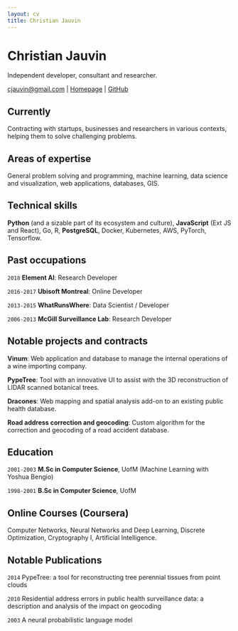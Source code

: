 ```yaml
---
layout: cv
title: Christian Jauvin
---
```

# Christian Jauvin
Independent developer, consultant and researcher.

<div id="webaddress">
    <a href="mailto:cjauvin@gmail.com">cjauvin@gmail.com</a> |
    <a href="https://cjauvin.github.io">Homepage</a> |
    <a href="https://github.com/cjauvin">GitHub</a>
</div>

## Currently

Contracting with startups, businesses and researchers in various contexts, helping them to solve challenging problems.

## Areas of expertise

General problem solving and programming, machine learning, data science and visualization, web applications, databases, GIS.

## Technical skills

__Python__ (and a sizable part of its ecosystem and culture), __JavaScript__ (Ext JS and React), Go, R, __PostgreSQL__, Docker, Kubernetes, AWS, PyTorch, Tensorflow.

## Past occupations

`2018`
__Element AI__: Research Developer

`2016-2017`
__Ubisoft Montreal__: Online Developer

`2013-2015`
__WhatRunsWhere__: Data Scientist / Developer

`2006-2013`
__McGill Surveillance Lab__: Research Developer

## Notable projects and contracts

__Vinum__: Web application and database to manage the internal operations of a wine importing company.

__PypeTree__: Tool with an innovative UI to assist with the 3D reconstruction of LIDAR scanned botanical trees.

__Dracones__: Web mapping and spatial analysis add-on to an existing public health database.

__Road address correction and geocoding__: Custom algorithm for the correction and geocoding of a road accident database.

## Education

`2001-2003`
__M.Sc in Computer Science__, UofM (Machine Learning with Yoshua Bengio)

`1998-2001`
__B.Sc in Computer Science__, UofM

## Online Courses (Coursera)

Computer Networks, Neural Networks and Deep Learning, Discrete Optimization, Cryptography I, Artificial Intelligence.

## Notable Publications

`2014`
PypeTree: a tool for reconstructing tree perennial tissues from point clouds

`2010`
Residential address errors in public health surveillance data: a description and analysis of the impact on geocoding

`2003`
A neural probabilistic language model


<!-- ### Footer

Last updated: March 2019 -->
